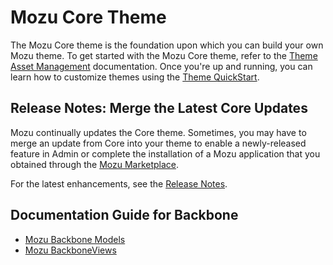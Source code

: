 ﻿# Mozu Core Theme

The Mozu Core theme is the foundation upon which you can build your own Mozu theme. To get started with the Mozu Core theme, refer to the [Theme Asset Management](https://www.mozu.com/docs/developer/dev-center/manage-themes.htm) documentation. Once you're up and running, you can learn how to customize themes using the [Theme QuickStart](https://www.mozu.com/docs/developer/themes/quickstart.htm).

## Release Notes: Merge the Latest Core Updates

Mozu continually updates the Core theme. Sometimes, you may have to merge an update from Core into your theme to enable a newly-released feature in Admin or complete the installation of a Mozu application that you obtained through the [Mozu Marketplace](https://www.mozu.com/marketplace).

For the latest enhancements, see the [Release Notes](https://github.com/Mozu/core-theme/blob/master/RELEASE_NOTES.md).


## Documentation Guide for Backbone

- [Mozu Backbone Models](docs/backbone-mozu-model.md)
- [Mozu BackboneViews](docs/backbone-mozu-view.md)